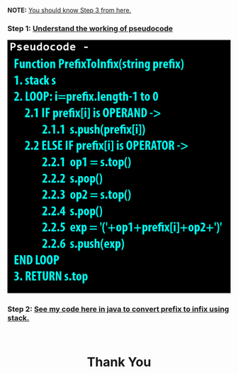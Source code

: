 **NOTE:** [You should know Step 3 from here.](https://github.com/thepranaygupta/Data-Structures-and-Algorithms/tree/main/2.%20Stack/Infix%20Prefix%20Postfix/01.%20Infix%20to%20Postfix)

### **Step 1:** [Understand the working of pseudocode](https://youtu.be/sevlImM3Onc)

![](./pseudocode.png)

### **Step 2:** [See my code here in java to convert prefix to infix using stack.](https://github.com/thepranaygupta/Data-Structures-and-Algorithms/blob/main/2.%20Stack/Infix%20Prefix%20Postfix/04.%20Prefix%20to%20Infix/PrefixInfix.java)

<br>
<h1 align="Center">Thank You</h1>

